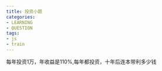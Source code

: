 ```yaml
---
title: 投资小题
categories: 
- LEARNING
- QUESTION
tags:
- js
- train
---
```


每年投资1万，年收益是110%,每年都投资，十年后连本带利多少钱

